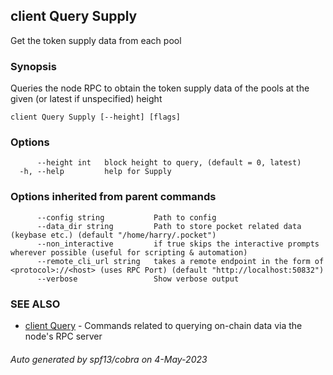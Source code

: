 ## client Query Supply

Get the token supply data from each pool

### Synopsis

Queries the node RPC to obtain the token supply data of the pools at the given (or latest if unspecified) height

```
client Query Supply [--height] [flags]
```

### Options

```
      --height int   block height to query, (default = 0, latest)
  -h, --help         help for Supply
```

### Options inherited from parent commands

```
      --config string           Path to config
      --data_dir string         Path to store pocket related data (keybase etc.) (default "/home/harry/.pocket")
      --non_interactive         if true skips the interactive prompts wherever possible (useful for scripting & automation)
      --remote_cli_url string   takes a remote endpoint in the form of <protocol>://<host> (uses RPC Port) (default "http://localhost:50832")
      --verbose                 Show verbose output
```

### SEE ALSO

* [client Query](client_Query.md)	 - Commands related to querying on-chain data via the node's RPC server

###### Auto generated by spf13/cobra on 4-May-2023
